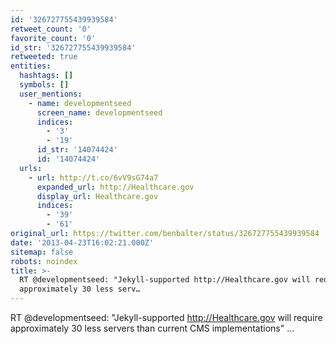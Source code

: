 ```yaml
---
id: '326727755439939584'
retweet_count: '0'
favorite_count: '0'
id_str: '326727755439939584'
retweeted: true
entities:
  hashtags: []
  symbols: []
  user_mentions:
    - name: developmentseed
      screen_name: developmentseed
      indices:
        - '3'
        - '19'
      id_str: '14074424'
      id: '14074424'
  urls:
    - url: http://t.co/6vV9sG74a7
      expanded_url: http://Healthcare.gov
      display_url: Healthcare.gov
      indices:
        - '39'
        - '61'
original_url: https://twitter.com/benbalter/status/326727755439939584
date: '2013-04-23T16:02:21.000Z'
sitemap: false
robots: noindex
title: >-
  RT @developmentseed: "Jekyll-supported http://Healthcare.gov will require
  approximately 30 less serv…
---
```


RT @developmentseed: "Jekyll-supported http://Healthcare.gov will require approximately 30 less servers than current CMS implementations" …